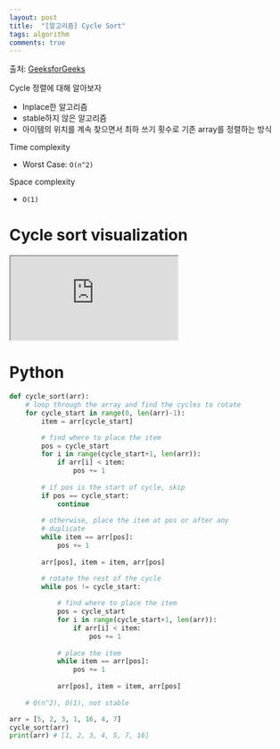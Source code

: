 ```yaml
---
layout: post
title:  "[알고리즘] Cycle Sort"
tags: algorithm
comments: true
---
```

출처: [GeeksforGeeks](https://www.geeksforgeeks.org/cycle-sort/)

Cycle 정렬에 대해 알아보자

- Inplace한 알고리즘
- stable하지 않은 알고리즘
- 아이템의 위치를 계속 찾으면서 최하 쓰기 횟수로 기존 array를 정렬하는 방식

Time complexity
- Worst Case: `O(n^2)`

Space complexity
- `O(1)` 

# Cycle sort visualization
<!-- 16:9 aspect ratio -->
<div class="responsive-embed responsive-embed-16by9">
  <iframe class="responsive-embed-item" src="https://www.youtube-nocookie.com/embed/gZNOM_yMdSQ"></iframe>
</div>

# Python
```python
def cycle_sort(arr):
    # loop through the array and find the cycles to rotate
    for cycle_start in range(0, len(arr)-1):
        item = arr[cycle_start]

        # find where to place the item
        pos = cycle_start
        for i in range(cycle_start+1, len(arr)):
            if arr[i] < item:
                pos += 1
        
        # if pos is the start of cycle, skip
        if pos == cycle_start:
            continue
            
        # otherwise, place the item at pos or after any
        # duplicate
        while item == arr[pos]:
            pos += 1
        
        arr[pos], item = item, arr[pos]

        # rotate the rest of the cycle
        while pos != cycle_start:
            
            # find where to place the item
            pos = cycle_start
            for i in range(cycle_start+1, len(arr)):
                if arr[i] < item:
                    pos += 1
            
            # place the item
            while item == arr[pos]:
                pos += 1
            
            arr[pos], item = item, arr[pos]
    
    # O(n^2), O(1), not stable

arr = [5, 2, 3, 1, 16, 4, 7]
cycle_sort(arr)
print(arr) # [1, 2, 3, 4, 5, 7, 16]
```